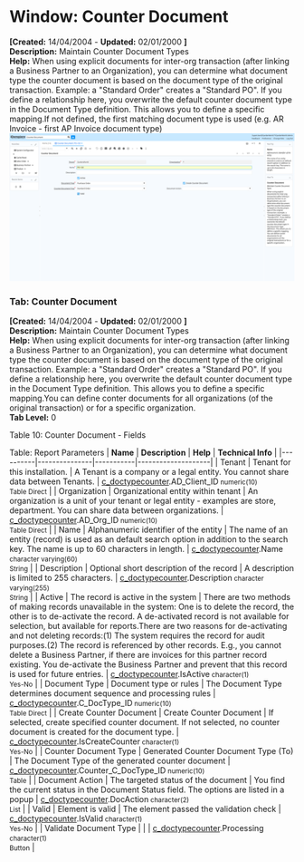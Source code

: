 # Window: Counter Document

**[Created:** 14/04/2004 - **Updated:** 02/01/2000 **]**  
**Description:** Maintain Counter Document Types  
**Help:** When using explicit documents for inter-org transaction (after linking a Business Partner to an Organization), you can determine what document type the counter document is based on the document type of the original transaction.  Example: a &quot;Standard Order&quot; creates a &quot;Standard PO&quot;. If you define a relationship here, you overwrite the default counter document type in the Document Type definition. This allows you to define a specific mapping.If not defined, the first matching document type is used (e.g. AR Invoice - first AP Invoice document type)  
![](/img/docs/manual/CounterDocument-Window_iDempiere_v12.0.0.png)

### Tab: Counter Document

**[Created:** 14/04/2004 - **Updated:** 02/01/2000 **]**   
**Description:** Maintain Counter Document Types  
**Help:** When using explicit documents for inter-org transaction (after linking a Business Partner to an Organization), you can determine what document type the counter document is based on the document type of the original transaction.  Example: a &quot;Standard Order&quot; creates a &quot;Standard PO&quot;. If you define a relationship here, you overwrite the default counter document type in the Document Type definition. This allows you to define a specific mapping.You can define conter documents for all organizations (of the original transaction) or for a specific organization.  
**Tab Level:** 0

Table 10: Counter Document - Fields 

Table: Report Parameters
| **Name** | **Description** | **Help** | **Technical Info** |
|----------|---------------|-----------|--------------------|
| Tenant | Tenant for this installation. | A Tenant is a company or a legal entity. You cannot share data between Tenants. | [c_doctypecounter](https://idempiere-schemaspy.muriloht.com/adempiere/tables/c_doctypecounter.html).AD_Client_ID<small> numeric(10) <br/> Table Direct</small> | 
| Organization | Organizational entity within tenant | An organization is a unit of your tenant or legal entity - examples are store, department. You can share data between organizations. | [c_doctypecounter](https://idempiere-schemaspy.muriloht.com/adempiere/tables/c_doctypecounter.html).AD_Org_ID<small> numeric(10) <br/> Table Direct</small> | 
| Name | Alphanumeric identifier of the entity | The name of an entity (record) is used as an default search option in addition to the search key. The name is up to 60 characters in length. | [c_doctypecounter](https://idempiere-schemaspy.muriloht.com/adempiere/tables/c_doctypecounter.html).Name<small> character varying(60) <br/> String</small> | 
| Description | Optional short description of the record | A description is limited to 255 characters. | [c_doctypecounter](https://idempiere-schemaspy.muriloht.com/adempiere/tables/c_doctypecounter.html).Description<small> character varying(255) <br/> String</small> | 
| Active | The record is active in the system | There are two methods of making records unavailable in the system: One is to delete the record, the other is to de-activate the record. A de-activated record is not available for selection, but available for reports.There are two reasons for de-activating and not deleting records:(1) The system requires the record for audit purposes.(2) The record is referenced by other records. E.g., you cannot delete a Business Partner, if there are invoices for this partner record existing. You de-activate the Business Partner and prevent that this record is used for future entries. | [c_doctypecounter](https://idempiere-schemaspy.muriloht.com/adempiere/tables/c_doctypecounter.html).IsActive<small> character(1) <br/> Yes-No</small> | 
| Document Type | Document type or rules | The Document Type determines document sequence and processing rules | [c_doctypecounter](https://idempiere-schemaspy.muriloht.com/adempiere/tables/c_doctypecounter.html).C_DocType_ID<small> numeric(10) <br/> Table Direct</small> | 
| Create Counter Document | Create Counter Document | If selected, create specified counter document.  If not selected, no counter document is created for the document type. | [c_doctypecounter](https://idempiere-schemaspy.muriloht.com/adempiere/tables/c_doctypecounter.html).IsCreateCounter<small> character(1) <br/> Yes-No</small> | 
| Counter Document Type | Generated Counter Document Type (To) | The Document Type of the generated counter document | [c_doctypecounter](https://idempiere-schemaspy.muriloht.com/adempiere/tables/c_doctypecounter.html).Counter_C_DocType_ID<small> numeric(10) <br/> Table</small> | 
| Document Action | The targeted status of the document | You find the current status in the Document Status field. The options are listed in a popup | [c_doctypecounter](https://idempiere-schemaspy.muriloht.com/adempiere/tables/c_doctypecounter.html).DocAction<small> character(2) <br/> List</small> | 
| Valid | Element is valid | The element passed the validation check | [c_doctypecounter](https://idempiere-schemaspy.muriloht.com/adempiere/tables/c_doctypecounter.html).IsValid<small> character(1) <br/> Yes-No</small> | 
| Validate Document Type |  |  | [c_doctypecounter](https://idempiere-schemaspy.muriloht.com/adempiere/tables/c_doctypecounter.html).Processing<small> character(1) <br/> Button</small> | 


